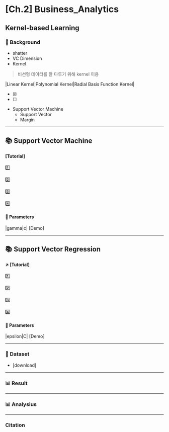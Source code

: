 # [Ch.2] Business_Analytics

**Kernel-based Learning**
-----------------------------
### :pushpin: Background
* shatter
* VC Dimension
* Kernel
 
> 비선형 데이터를 잘 다루기 위해 kernel 이용

|Linear Kernel|Polynomial Kernel|Radial Basis Function Kernel|

* [x]
* [ ]

* Support Vector Machine
  * Support Vector
  * Margin
-----------------------------
## :books: Support Vector Machine 
#### [Tutorial]

:one: 

:two:

:three:

:four:

#### :pushpin: Parameters 
|gamma|c| [Demo]


----------------------------
## :books: Support Vector Regression
#### :arrow_upper_right: [Tutorial]

:one: 

:two:

:three:

:four:

#### :pushpin: Parameters 
|epsilon|C| [Demo]


-----------------------------
### :pushpin: Dataset
* [download]
-----------------------------

### :bar_chart: Result

------------------------------
### :bar_chart: Analysius

------------------------------
### Citation

